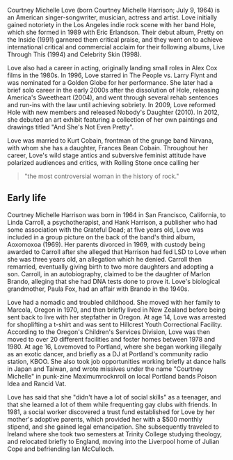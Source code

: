 ﻿Courtney Michelle Love (born Courtney Michelle Harrison; July 9, 1964) is an American singer-songwriter, 
musician, actress and artist. Love initially gained notoriety in the Los Angeles indie rock scene with 
her band Hole, which she formed in 1989 with Eric Erlandson. Their debut album, Pretty on the Inside 
(1991) garnered them critical praise, and they went on to achieve international critical and commercial 
acclaim for their following albums, Live Through This (1994) and Celebrity Skin (1998).

Love also had a career in acting, originally landing small roles in Alex Cox films in the 1980s. In 1996, 
Love starred in The People vs. Larry Flynt and was nominated for a Golden Globe for her performance. 
She later had a brief solo career in the early 2000s after the dissolution of Hole, releasing America's 
Sweetheart (2004), and went through several rehab sentences and run-ins with the law until achieving 
sobriety. In 2009, Love reformed Hole with new members and released Nobody's Daughter (2010). In 2012, 
she debuted an art exhibit featuring a collection of her own paintings and drawings titled 
"And She's Not Even Pretty".

Love was married to Kurt Cobain, frontman of the grunge band Nirvana, with whom she has a daughter, 
Frances Bean Cobain. Throughout her career, Love's wild stage antics and subversive feminist attitude 
have polarized audiences and critics, with Rolling Stone once calling her 

> "the most controversial woman in the history of rock."

## Early life

Courtney Michelle Harrison was born in 1964 in San Francisco, California, to Linda Carroll, a 
psychotherapist, and Hank Harrison, a publisher who had some association with the Grateful Dead; at 
five years old, Love was included in a group picture on the back of the band's third album, Aoxomoxoa 
(1969). Her parents divorced in 1969, with custody being awarded to Carroll after she alleged 
that Harrison had fed LSD to Love when she was three years old, an allegation which he denied. 
Carroll then remarried, eventually giving birth to two more daughters and adopting a son. Carroll, in an 
autobiography, claimed to be the daughter of Marlon Brando, alleging that she had DNA tests done to prove 
it. Love's biological grandmother, Paula Fox, had an affair with Brando in the 1940s.

Love had a nomadic and troubled childhood. She moved with her family to Marcola, Oregon in 1970, and then 
briefly lived in New Zealand before being sent back to live with her stepfather in Oregon. At age 14, 
Love was arrested for shoplifting a t-shirt and was sent to Hillcrest Youth Correctional Facility. 
According to the Oregon's Children's Services Division, Love was then moved to over 20 different 
facilities and foster homes between 1978 and 1980. At age 16, Lovemoved to Portland, where she 
began working illegally as an exotic dancer, and briefly as a DJ at Portland's community radio station, 
KBOO. She also took job opportunities working briefly at dance halls in Japan and Taiwan, and wrote 
missives under the name "Courtney Michelle" in punk-zine Maximumrocknroll on local Portland bands Poison 
Idea and Rancid Vat. 

Love has said that she "didn't have a lot of social skills" as a teenager, and that she learned a lot of 
them while frequenting gay clubs with friends. In 1981, a social worker discovered a trust fund 
established for Love by her mother's adoptive parents, which provided her with a $500 monthly stipend, 
and she gained legal emancipation. She subsequently traveled to Ireland where she took two semesters 
at Trinity College studying theology, and relocated briefly to England, moving into the Liverpool home of 
Julian Cope and befriending Ian McCulloch.